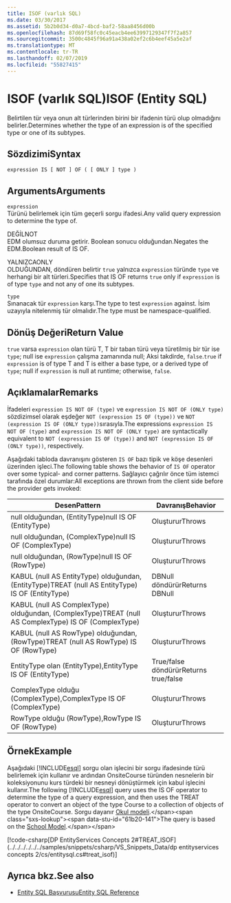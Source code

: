 ```yaml
---
title: ISOF (varlık SQL)
ms.date: 03/30/2017
ms.assetid: 5b2b0d34-d0a7-4bcd-baf2-58aa8456d00b
ms.openlocfilehash: 87d69f58fc0c45eacb4ee63997129347f7f2a857
ms.sourcegitcommit: 3500c4845f96a91a438a02ef2c6b4eef45a5e2af
ms.translationtype: MT
ms.contentlocale: tr-TR
ms.lasthandoff: 02/07/2019
ms.locfileid: "55827415"
---
```

# <a name="isof-entity-sql"></a><span data-ttu-id="61b20-102">ISOF (varlık SQL)</span><span class="sxs-lookup"><span data-stu-id="61b20-102">ISOF (Entity SQL)</span></span>
<span data-ttu-id="61b20-103">Belirtilen tür veya onun alt türlerinden birini bir ifadenin türü olup olmadığını belirler.</span><span class="sxs-lookup"><span data-stu-id="61b20-103">Determines whether the type of an expression is of the specified type or one of its subtypes.</span></span>  
  
## <a name="syntax"></a><span data-ttu-id="61b20-104">Sözdizimi</span><span class="sxs-lookup"><span data-stu-id="61b20-104">Syntax</span></span>  
  
```  
expression IS [ NOT ] OF ( [ ONLY ] type )  
```  
  
## <a name="arguments"></a><span data-ttu-id="61b20-105">Arguments</span><span class="sxs-lookup"><span data-stu-id="61b20-105">Arguments</span></span>  
 `expression`  
 <span data-ttu-id="61b20-106">Türünü belirlemek için tüm geçerli sorgu ifadesi.</span><span class="sxs-lookup"><span data-stu-id="61b20-106">Any valid query expression to determine the type of.</span></span>  
  
 <span data-ttu-id="61b20-107">DEĞİL</span><span class="sxs-lookup"><span data-stu-id="61b20-107">NOT</span></span>  
 <span data-ttu-id="61b20-108">EDM olumsuz duruma getirir. Boolean sonucu olduğundan.</span><span class="sxs-lookup"><span data-stu-id="61b20-108">Negates the EDM.Boolean result of IS OF.</span></span>  
  
 <span data-ttu-id="61b20-109">YALNIZCA</span><span class="sxs-lookup"><span data-stu-id="61b20-109">ONLY</span></span>  
 <span data-ttu-id="61b20-110">OLDUĞUNDAN, döndüren belirtir `true` yalnızca `expression` türünde `type` ve herhangi bir alt türleri.</span><span class="sxs-lookup"><span data-stu-id="61b20-110">Specifies that IS OF returns `true` only if `expression` is of type `type` and not any of one its subtypes.</span></span>  
  
 `type`  
 <span data-ttu-id="61b20-111">Sınanacak tür `expression` karşı.</span><span class="sxs-lookup"><span data-stu-id="61b20-111">The type to test `expression` against.</span></span> <span data-ttu-id="61b20-112">İsim uzayıyla nitelenmiş tür olmalıdır.</span><span class="sxs-lookup"><span data-stu-id="61b20-112">The type must be namespace-qualified.</span></span>  
  
## <a name="return-value"></a><span data-ttu-id="61b20-113">Dönüş Değeri</span><span class="sxs-lookup"><span data-stu-id="61b20-113">Return Value</span></span>  
 <span data-ttu-id="61b20-114">`true` varsa `expression` olan türü T, T bir taban türü veya türetilmiş bir tür ise `type`; null ise `expression` çalışma zamanında null; Aksi takdirde, `false`.</span><span class="sxs-lookup"><span data-stu-id="61b20-114">`true` if `expression` is of type T and T is either a base type, or a derived type of `type`; null if `expression` is null at runtime; otherwise, `false`.</span></span>  
  
## <a name="remarks"></a><span data-ttu-id="61b20-115">Açıklamalar</span><span class="sxs-lookup"><span data-stu-id="61b20-115">Remarks</span></span>  
 <span data-ttu-id="61b20-116">İfadeleri `expression IS NOT OF (type)` ve `expression IS NOT OF (ONLY type)` sözdizimsel olarak eşdeğer `NOT (expression IS OF (type))` ve `NOT (expression IS OF (ONLY type))`sırasıyla.</span><span class="sxs-lookup"><span data-stu-id="61b20-116">The expressions `expression IS NOT OF (type)` and `expression IS NOT OF (ONLY type)` are syntactically equivalent to `NOT (expression IS OF (type))` and `NOT (expression IS OF (ONLY type))`, respectively.</span></span>  
  
 <span data-ttu-id="61b20-117">Aşağıdaki tabloda davranışını gösteren `IS OF` bazı tipik ve köşe desenleri üzerinden işleci.</span><span class="sxs-lookup"><span data-stu-id="61b20-117">The following table shows the behavior of `IS OF` operator over some typical- and corner patterns.</span></span> <span data-ttu-id="61b20-118">Sağlayıcı çağrılır önce tüm istemci tarafında özel durumlar:</span><span class="sxs-lookup"><span data-stu-id="61b20-118">All exceptions are thrown from the client side before the provider gets invoked:</span></span>  
  
|<span data-ttu-id="61b20-119">Desen</span><span class="sxs-lookup"><span data-stu-id="61b20-119">Pattern</span></span>|<span data-ttu-id="61b20-120">Davranış</span><span class="sxs-lookup"><span data-stu-id="61b20-120">Behavior</span></span>|  
|-------------|--------------|  
|<span data-ttu-id="61b20-121">null olduğundan, (EntityType)</span><span class="sxs-lookup"><span data-stu-id="61b20-121">null IS OF (EntityType)</span></span>|<span data-ttu-id="61b20-122">Oluşturur</span><span class="sxs-lookup"><span data-stu-id="61b20-122">Throws</span></span>|  
|<span data-ttu-id="61b20-123">null olduğundan, (ComplexType)</span><span class="sxs-lookup"><span data-stu-id="61b20-123">null IS OF (ComplexType)</span></span>|<span data-ttu-id="61b20-124">Oluşturur</span><span class="sxs-lookup"><span data-stu-id="61b20-124">Throws</span></span>|  
|<span data-ttu-id="61b20-125">null olduğundan, (RowType)</span><span class="sxs-lookup"><span data-stu-id="61b20-125">null IS OF (RowType)</span></span>|<span data-ttu-id="61b20-126">Oluşturur</span><span class="sxs-lookup"><span data-stu-id="61b20-126">Throws</span></span>|  
|<span data-ttu-id="61b20-127">KABUL (null AS EntityType) olduğundan, (EntityType)</span><span class="sxs-lookup"><span data-stu-id="61b20-127">TREAT (null AS EntityType) IS OF (EntityType)</span></span>|<span data-ttu-id="61b20-128">DBNull döndürür</span><span class="sxs-lookup"><span data-stu-id="61b20-128">Returns DBNull</span></span>|  
|<span data-ttu-id="61b20-129">KABUL (null AS ComplexType) olduğundan, (ComplexType)</span><span class="sxs-lookup"><span data-stu-id="61b20-129">TREAT (null AS ComplexType) IS OF (ComplexType)</span></span>|<span data-ttu-id="61b20-130">Oluşturur</span><span class="sxs-lookup"><span data-stu-id="61b20-130">Throws</span></span>|  
|<span data-ttu-id="61b20-131">KABUL (null AS RowType) olduğundan, (RowType)</span><span class="sxs-lookup"><span data-stu-id="61b20-131">TREAT (null AS RowType) IS OF (RowType)</span></span>|<span data-ttu-id="61b20-132">Oluşturur</span><span class="sxs-lookup"><span data-stu-id="61b20-132">Throws</span></span>|  
|<span data-ttu-id="61b20-133">EntityType olan (EntityType),</span><span class="sxs-lookup"><span data-stu-id="61b20-133">EntityType IS OF (EntityType)</span></span>|<span data-ttu-id="61b20-134">True/false döndürür</span><span class="sxs-lookup"><span data-stu-id="61b20-134">Returns true/false</span></span>|  
|<span data-ttu-id="61b20-135">ComplexType olduğu (ComplexType),</span><span class="sxs-lookup"><span data-stu-id="61b20-135">ComplexType IS OF (ComplexType)</span></span>|<span data-ttu-id="61b20-136">Oluşturur</span><span class="sxs-lookup"><span data-stu-id="61b20-136">Throws</span></span>|  
|<span data-ttu-id="61b20-137">RowType olduğu (RowType),</span><span class="sxs-lookup"><span data-stu-id="61b20-137">RowType IS OF (RowType)</span></span>|<span data-ttu-id="61b20-138">Oluşturur</span><span class="sxs-lookup"><span data-stu-id="61b20-138">Throws</span></span>|  
  
## <a name="example"></a><span data-ttu-id="61b20-139">Örnek</span><span class="sxs-lookup"><span data-stu-id="61b20-139">Example</span></span>  
 <span data-ttu-id="61b20-140">Aşağıdaki [!INCLUDE[esql](../../../../../../includes/esql-md.md)] sorgu olan işlecini bir sorgu ifadesinde türü belirlemek için kullanır ve ardından OnsiteCourse türünden nesnelerin bir koleksiyonunu kurs türdeki bir nesneyi dönüştürmek için kabul işlecini kullanır.</span><span class="sxs-lookup"><span data-stu-id="61b20-140">The following [!INCLUDE[esql](../../../../../../includes/esql-md.md)] query uses the IS OF operator to determine the type of a query expression, and then uses the TREAT operator to convert an object of the type Course to a collection of objects of the type OnsiteCourse.</span></span> <span data-ttu-id="61b20-141">Sorgu dayanır [Okul modeli](https://docs.microsoft.com/previous-versions/dotnet/netframework-4.0/bb896300(v=vs.100)).</span><span class="sxs-lookup"><span data-stu-id="61b20-141">The query is based on the [School Model](https://docs.microsoft.com/previous-versions/dotnet/netframework-4.0/bb896300(v=vs.100)).</span></span>  
  
 [!code-csharp[DP EntityServices Concepts 2#TREAT_ISOF](../../../../../../samples/snippets/csharp/VS_Snippets_Data/dp entityservices concepts 2/cs/entitysql.cs#treat_isof)]  
  
## <a name="see-also"></a><span data-ttu-id="61b20-142">Ayrıca bkz.</span><span class="sxs-lookup"><span data-stu-id="61b20-142">See also</span></span>
- [<span data-ttu-id="61b20-143">Entity SQL Başvurusu</span><span class="sxs-lookup"><span data-stu-id="61b20-143">Entity SQL Reference</span></span>](../../../../../../docs/framework/data/adonet/ef/language-reference/entity-sql-reference.md)
